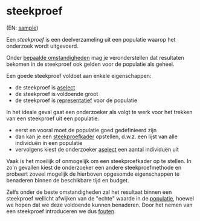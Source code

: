 # steekproef

(EN: [sample](../en/sample.md))

Een *steekproef* is een deelverzameling uit een populatie waarop het onderzoek wordt uitgevoerd.

Onder [bepaalde omstandigheden](centrale-limietstelling.md) mag je veronderstellen dat resultaten bekomen in de steekproef ook gelden voor de populatie als geheel.

Een goede steekproef voldoet aan enkele eigenschappen:

- de steekproef is [aselect](steekproef-aselecte.md)
- de steekproef is voldoende groot
- de steekproef is [representatief](steekproef-representatieve.md) voor de populatie

In het ideale geval gaat een onderzoeker als volgt te werk voor het trekken van een steekproef uit een populatie:

- eerst en vooral moet de populatie goed gedefinieerd zijn
- dan kan je een [steekproefkader](steekproefkader.md) opstellen, d.w.z. een lijst van alle individuën in een populatie
- vervolgens kiest de onderzoeker [aselect](steekproef-aselecte.md) een aantal individuën uit

Vaak is het moeilijk of onmogelijk om een steekproefkader op te stellen. In zo'n gevallen kiest de onderzoeker een andere steekproefmethode en probeert zoveel mogelijk de hierboven opgesomde eigenschappen te benaderen binnen de beschikbare tijd en budget.

Zelfs onder de beste omstandigheden zal het resultaat binnen een steekproef wellicht afwijken van de "echte" waarde in de [populatie](populatie.md), hoewel we hopen dat we deze voldoende kunnen benaderen. Door het nemen van een steekproef introduceren we dus [fouten](steekproeffouten.md).
